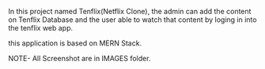 In this project named Tenflix(Netflix Clone), the admin can add the content on Tenflix Database and the user able to watch that content by loging in into the tenflix web app.

this application is based on MERN Stack.

NOTE- All Screenshot are in IMAGES folder.
